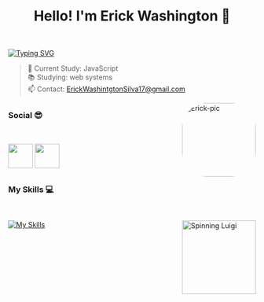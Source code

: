 # <h1 align="center">Hello! I'm Erick Washington 💚</h1>
<br>

  [![Typing SVG](https://readme-typing-svg.demolab.com/?lines=Turn_Coffee_into_Code;Cat_is_Life)](https://git.io/typing-svg)

> 🌱 Current Study: JavaScript <br>
> 📚 Studying: web systems <br>
> 📫 Contact: ErickWashintgtonSilva17@gmail.com
<div>
<img align="right" alt="Erick-pic" height="150" style="border-radius:50px;" src="https://yt3.ggpht.com/fKv9jFSFQAg6YYMiPlITnKHT_jq36QW_qafj8k8Dxir2cQZCbY9Hv94KtgczKL6pVv3MGqKaLKa4=s600-c-fcrop64=1,00000000ffffffff-nd-v1-rwa">
</div>

 ##
  
  ### Social 😎
  
  <br>
  

 > <div> 
   <a href="https://www.youtube.com/channel/userick17" target="_blank"><img width="50px%" height="50px" src="https://cdn-icons-png.flaticon.com/512/3938/3938026.png"     target="_blank"></a>
  <a href="https://www.instagram.com/userick17/" target="_blank"><img width="50px%" height="50px" src="https://cdn-icons-png.flaticon.com/512/1409/1409946.png" target="_blank"></a>
  </div> 
  
##

 ### My Skills 💻
<br>

[![My Skills](https://skillicons.dev/icons?i=js,html,css,markdown,godot,linux,vscode)](https://skillicons.dev)
<img align="right" alt="Spinning Luigi" height="150" src="https://media.tenor.com/fzl1j4NuPIwAAAAi/spinning-luigi.gif"> 

  
 ##

 

